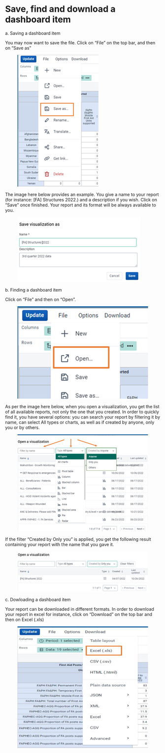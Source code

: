 # Save, find and download a dashboard item

a. Saving a dashboard item

You may now want to save the file. Click on “File” on the top bar, and then on “Save as”

<figure><img src="../../../../.gitbook/assets/image (24).png" alt=""><figcaption></figcaption></figure>

The image here below provides an example. You give a name to your report (for instance: \[FA] Structures 2022.) and a description if you wish. Click on “Save” once finished. Your report and its format will be always available to you.

<figure><img src="../../../../.gitbook/assets/image (25).png" alt=""><figcaption></figcaption></figure>

b. Finding a dashboard item

Click on “File” and then on “Open”.

<figure><img src="../../../../.gitbook/assets/image (26).png" alt=""><figcaption></figcaption></figure>

As per the image here below, when you open a visualization, you get the list of all available reports, not only the one that you created. In order to quickly find it, you have several options: you can search your report by filtering it by name, can select All types or charts, as well as if created by anyone, only you or by others.



<figure><img src="../../../../.gitbook/assets/image (27).png" alt=""><figcaption></figcaption></figure>

If the filter “Created by Only you” is applied, you get the following result containing your report with the name that you gave it.

<figure><img src="../../../../.gitbook/assets/image (28).png" alt=""><figcaption></figcaption></figure>

c. Dowloading a dashboard item

Your report can be downloaded in different formats. In order to download your report in excel for instance, click on “Download” on the top bar and then on Excel (.xls)

<figure><img src="../../../../.gitbook/assets/image (29).png" alt=""><figcaption></figcaption></figure>
